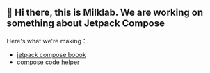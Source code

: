 ## 👋 Hi there, this is Milklab. We are working on something about Jetpack Compose

Here's what we're making：

* [jetpack compose boook](https://github.com/milklabdev/jetpack-compose-book)
* [compose code helper](https://github.com/milklabdev/compose-code-helper)
